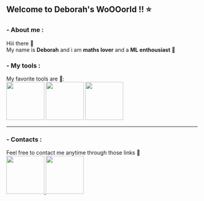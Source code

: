 ## Welcome to Deborah's WoOOorld !! ⭐



### - About me :
Hiii there 🫡
<br/> My name is **Deborah** and i am **maths lover** and a **ML enthousiast** 🌱

### - My tools :
My favorite tools are 🔭:
<br/><img src="https://cdn-icons-png.freepik.com/256/12658/12658496.png?ga=GA1.1.481465288.1747139536&semt=ais_hybrid" height=100>
<img src="https://cdn-icons-png.freepik.com/256/1822/1822899.png?ga=GA1.1.481465288.1747139536&semt=ais_hybrid" height=100>
<img src="https://cdn-icons-png.freepik.com/256/469/469212.png?ga=GA1.1.481465288.1747139536&semt=ais_hybrid" height=100>


---
### - Contacts :
Feel free to contact me anytime through those links 🌟
<br/><a href="https://www.linkedin.com/in/deborah-razafindrabezandrina-50807634b/" target="blank">
<img src="https://cdn-icons-png.flaticon.com/128/3938/3938044.png" height=100>
</a>
<a href="https://www.instagram.com/soanavalona_7091/" target="blank">
<img src="https://cdn-icons-png.flaticon.com/128/2111/2111463.png" height=100>
</a>


